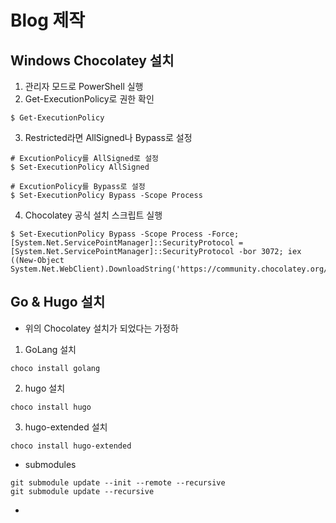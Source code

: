 # Blog 제작
## Windows Chocolatey 설치
1. 관리자 모드로 PowerShell 실행
2. Get-ExecutionPolicy로 권한 확인
```
$ Get-ExecutionPolicy
```
3. Restricted라면 AllSigned나 Bypass로 설정
```
# ExcutionPolicy를 AllSigned로 설정
$ Set-ExecutionPolicy AllSigned

# ExcutionPolicy를 Bypass로 설정
$ Set-ExecutionPolicy Bypass -Scope Process
```
4. Chocolatey 공식 설치 스크립트 실행
```
$ Set-ExecutionPolicy Bypass -Scope Process -Force; [System.Net.ServicePointManager]::SecurityProtocol = [System.Net.ServicePointManager]::SecurityProtocol -bor 3072; iex ((New-Object System.Net.WebClient).DownloadString('https://community.chocolatey.org/install.ps1'))
```
## Go & Hugo 설치
* 위의 Chocolatey 설치가 되었다는 가정하
1. GoLang 설치
```
choco install golang
```
2. hugo 설치
```
choco install hugo
```
3. hugo-extended 설치
```
choco install hugo-extended
```


- submodules
```
git submodule update --init --remote --recursive
git submodule update --recursive

```



- 